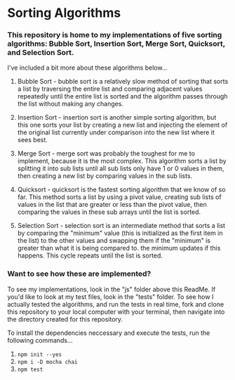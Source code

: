 # Sorting Algorithms

### This repository is home to my implementations of five sorting algorithms: Bubble Sort, Insertion Sort, Merge Sort, Quicksort, and Selection Sort.

I've included a bit more about these algorithms below...
1. Bubble Sort - bubble sort is a relatively slow method of sorting that sorts a list by traversing the entire list and comparing adjacent values repeatedly until the entire list is sorted and the algorithm passes through the list without making any changes.

2. Insertion Sort - insertion sort is another simple sorting algorithm, but this one sorts your list by creating a new list and injecting the element of the original list currently under comparison into the new list where it sees best.

3. Merge Sort - merge sort was probably the toughest for me to implement, because it is the most complex. This algorithm sorts a list by splitting it into sub lists until all sub lists only have 1 or 0 values in them, then creating a new list by comparing values in the sub lists.

4. Quicksort - quicksort is the fastest sorting algorithm that we know of so far. This method sorts a list by using a pivot value, creating sub lists of values in the list that are greater or less than the pivot value, then comparing the values in these sub arrays until the list is sorted.

5. Selection Sort - selection sort is an intermediate method that sorts a list by comparing the "minimum" value (this is initialized as the first item in the list) to the other values and swapping them if the "minimum" is greater than what it is being compared to. the minimum updates if this happens. This cycle repeats until the list is sorted.

### Want to see how these are implemented?

To see my implementations, look in the "js" folder above this ReadMe. If you'd like to look at my test files, look in the "tests" folder. To see how I actually tested the algorithms, and run the tests in real time, fork and clone this repository to your local computer with your terminal, then navigate into the directory created for this repository.

To install the dependencies neccessary and execute the tests, run the following commands...
1. `npm init --yes`
2. `npm i -D mocha chai`
3. `npm test`